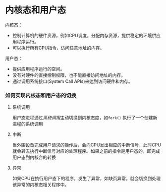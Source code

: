 # 内核态和用户态



内核态：

- 控制计算机的硬件资源，例如CPU调度，分配内存资源，提供稳定的环境供应用程序运行。
- 可以执行所有CPU指令，访问任意地址的内存。

用户态：

- 提供应用程序运行的空间。
- 没有对硬件的直接控制权限，也不能直接访问地址的内存。
- 通过调用系统接口(System Call APIs)来达到访问硬件和内存。





### 如何实现内核态和用户态的切换

1. 系统调用

   用户态进程通过*系统调用*主动切换到内核态度，如`fork()` 执行了一个创建新进程的系统调用

2. 中断

   当外围设备完成用户请求的操作后，会向CPU发出相应的中断信号，此时CPU就会转去执行中断信号对应的处理程序。如果之前的指令是用户态的，即完成用户态到内核台的转换

3. 异常

   如果CPU在执行用户态下的程序，发生了异常，如缺页异常，就会切换到处理该异常的内核态相关程序中。